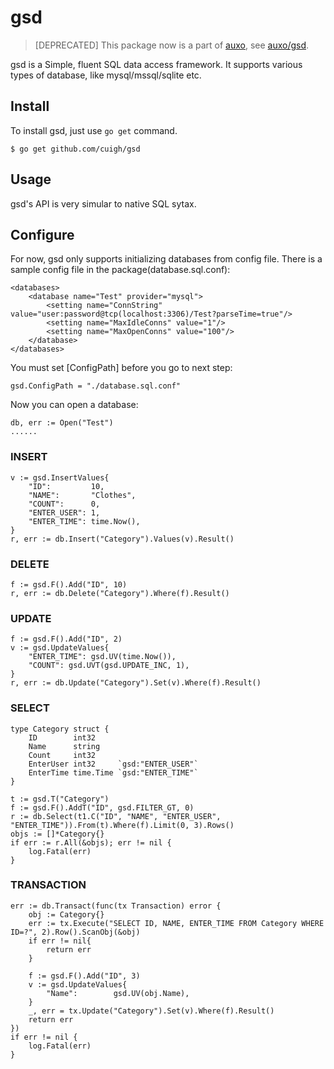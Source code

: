 # gsd

> [DEPRECATED] This package now is a part of [auxo](https://github.com/cuigh/auxo), see [auxo/gsd](https://github.com/cuigh/auxo/tree/master/db/gsd).

gsd is a Simple, fluent SQL data access framework. It supports various types of database, like mysql/mssql/sqlite etc.

## Install

To install gsd, just use `go get` command. 

```
$ go get github.com/cuigh/gsd
```

## Usage

gsd's API is very simular to native SQL sytax.

## Configure

For now, gsd only supports initializing databases from config file. There is a sample config file in the package(database.sql.conf):

```
<databases>
	<database name="Test" provider="mysql">
		<setting name="ConnString" value="user:password@tcp(localhost:3306)/Test?parseTime=true"/>
		<setting name="MaxIdleConns" value="1"/>
		<setting name="MaxOpenConns" value="100"/>
	</database>
</databases>
```
You must set [ConfigPath] before you go to next step:

```
gsd.ConfigPath = "./database.sql.conf"
```
Now you can open a database:

```
db, err := Open("Test")
......
```
### INSERT

```
v := gsd.InsertValues{
	"ID":         10,
	"NAME":    	  "Clothes",
	"COUNT": 	  0,
	"ENTER_USER": 1,
	"ENTER_TIME": time.Now(),
}
r, err := db.Insert("Category").Values(v).Result()
```
### DELETE

```
f := gsd.F().Add("ID", 10)
r, err := db.Delete("Category").Where(f).Result()
```
### UPDATE

```
f := gsd.F().Add("ID", 2)
v := gsd.UpdateValues{
	"ENTER_TIME": gsd.UV(time.Now()),
	"COUNT": gsd.UVT(gsd.UPDATE_INC, 1),
}
r, err := db.Update("Category").Set(v).Where(f).Result()
```
### SELECT

```
type Category struct {
	ID    	  int32
	Name  	  string
	Count 	  int32
	EnterUser int32		`gsd:"ENTER_USER"`
	EnterTime time.Time `gsd:"ENTER_TIME"`
}

t := gsd.T("Category")
f := gsd.F().AddT("ID", gsd.FILTER_GT, 0)
r := db.Select(t1.C("ID", "NAME", "ENTER_USER", "ENTER_TIME")).From(t).Where(f).Limit(0, 3).Rows()
objs := []*Category{}
if err := r.All(&objs); err != nil {
	log.Fatal(err)
}
```
### TRANSACTION

```
err := db.Transact(func(tx Transaction) error {
	obj := Category{}	
	err := tx.Execute("SELECT ID, NAME, ENTER_TIME FROM Category WHERE ID=?", 2).Row().ScanObj(&obj)
	if err != nil{
		return err
	}

	f := gsd.F().Add("ID", 3)
	v := gsd.UpdateValues{
		"Name":        gsd.UV(obj.Name),
	}
	_, err = tx.Update("Category").Set(v).Where(f).Result()
	return err
})
if err != nil {
	log.Fatal(err)
}
```
